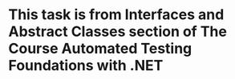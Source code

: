 # This task is from Interfaces and Abstract Classes section of The Course Automated Testing Foundations with .NET
